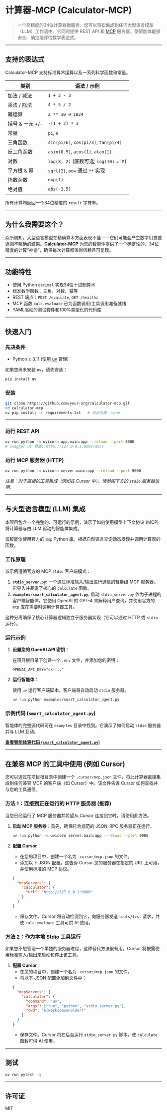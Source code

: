 # 计算器-MCP (Calculator-MCP)

> 一个高精度的34位计算器微服务，您可以轻松集成到任何大型语言模型（LLM）工作流中。它同时提供 REST API 和 [MCP](https://github.com/cascade-ai/mcp) 服务器，使智能体能够安全、确定地评估数学表达式。

---
## 支持的表达式

Calculator-MCP 支持标准算术运算以及一系列科学函数和常量。

| 类别 | 语法 / 示例 |
|----------|-----------------|
| 加法 / 减法 | `1 + 2 - 3` |
| 乘法 / 除法 | `4 * 5 / 2` |
| 幂运算 | `2 ** 10` → `1024` |
| 括号 & 一元 +/- | `-(1 + 2) * 3` |
| 常量 | `pi`, `e` |
| 三角函数 | `sin(pi/6)`, `cos(pi/3)`, `tan(pi/4)` |
| 反三角函数 | `asin(0.5)`, `acos(1)`, `atan(1)` |
| 对数 | `log(8, 2)` (底数可选; `log(10)` = ln) |
| 平方根 & 幂 | `sqrt(2)`, `pow` 通过 `**` 实现 |
| 指数函数 | `exp(1)` |
| 绝对值 | `abs(-3.5)` |

所有计算均返回一个34位精度的 `result` 字符串。

---
## 为什么我需要这个？

众所周知，大型语言模型在精确算术方面表现不佳——它们可能会产生数字幻觉或返回不精确的结果。**Calculator-MCP** 为您的智能体提供了一个确定性的、34位精度的计算“神谕”，确保每次计算都值得信赖且可复现。

---
## 功能特性
- 使用 Python `decimal` 实现34位十进制算术
- 标准数学函数：三角、对数、幂等
- REST 端点：`POST /evaluate`, `GET /healthz`
- MCP 函数 `calc.evaluate` 已为函数调用/工具调用准备就绪
- YAML驱动的测试套件和100%类型化的代码库

---
## 快速入门

### 先决条件
* Python ≥ 3.11 (使用 [uv](https://github.com/astral-sh/uv) 管理)

如果您尚未安装 `uv`，请先安装：
```bash
pip install uv
```

### 安装
```bash
git clone https://github.com/your-org/calculator-mcp.git
cd calculator-mcp
uv pip install -r requirements.txt   # 自动创建 .venv
```

---
### 运行 REST API
```bash
uv run python -m uvicorn app.main:app --reload --port 8000
# Swagger UI 界面: http://127.0.0.1:8000/docs
```

### 运行 MCP 服务器 (HTTP)
```bash
uv run python -m uvicorn server.main:app --reload --port 9000
```
*注意：对于直接的工具集成（例如在 Cursor 中），请参阅下方的 `stdio` 服务器说明。*

---
## 与大型语言模型 (LLM) 集成

本项目包含一个完整的、可运行的示例，演示了如何使用模型上下文协议 (MCP) 将计算器与由 LLM 驱动的智能体集成。

该智能体使用官方的 `mcp` Python 库，根据自然语言查询动态发现并调用计算器的函数。

### 工作原理

该示例遵循官方的 MCP `stdio` 客户端模式：

1.  **`stdio_server.py`**: 一个通过标准输入/输出进行通信的轻量级 MCP 服务器。它导入并暴露了核心的 `calculate` 函数。
2.  **`examples/smart_calculator_agent.py`**: 启动 `stdio_server.py` 作为子进程的客户端智能体。它使用 OpenAI 的 GPT-4 来解释用户查询，并使用官方的 `mcp` 库在需要时调用计算器工具。

这种分离确保了核心计算器逻辑独立于服务器实现（它可以通过 HTTP 或 `stdio` 运行）。

### 运行示例

1.  **设置您的 OpenAI API 密钥**：

    在项目根目录下创建一个 `.env` 文件，并添加您的密钥：

    ```
    OPENAI_API_KEY="sk-..."
    ```

2.  **运行智能体**：

    使用 `uv` 运行客户端脚本。客户端将自动启动 `stdio` 服务器。

    ```bash
    uv run python examples/smart_calculator_agent.py
    ```

### 示例代码 (`smart_calculator_agent.py`)

智能体的完整源代码可在 `examples` 目录中找到。它演示了如何启动 `stdio` 服务器并与 LLM 互动。

[**查看智能体源代码 (`smart_calculator_agent.py`)**](./examples/smart_calculator_agent.py)

---

## 在兼容 MCP 的工具中使用 (例如 Cursor)

您可以通过在项目根目录中创建一个 `.cursor/mcp.json` 文件，将此计算器直接集成到任何兼容 MCP 的客户端（如 Cursor）中。该文件告诉 Cursor 如何查找并与您的工具通信。

### 方法 1：连接到正在运行的 HTTP 服务器 (推荐)

当您已经运行了 MCP 服务器并希望从 Cursor 连接到它时，请使用此方法。

1.  **启动 MCP 服务器**：首先，确保符合规范的 JSON-RPC 服务器正在运行。
    ```bash
    uv run python -m uvicorn server.main:app --reload --port 9000
    ```

2.  **配置 Cursor**：
    *   在您的项目中，创建一个名为 `.cursor/mcp.json` 的文件。
    *   添加以下 JSON 配置。这告诉 Cursor 您的服务器在指定的 URL 上可用，并使用标准的 MCP 协议。
      ```json
      {
        "mcpServers": {
          "calculator": {
            "url": "http://127.0.0.1:9000"
          }
        }
      }
      ```
    *   保存文件。Cursor 将自动检测到它，向服务器发送 `tools/list` 请求，并使 `calc.evaluate` 工具可供 AI 使用。

### 方法 2：作为本地 Stdio 工具运行

如果您不想管理一个单独的服务器进程，这种替代方法很有用。Cursor 将按需使用标准输入/输出来启动和停止该工具。

1.  **配置 Cursor**：
    *   在您的项目中，创建一个名为 `.cursor/mcp.json` 的文件。
    *   将以下 JSON 配置添加到文件中：
      ```json
      {
        "mcpServers": {
          "calculator": {
            "command": "uv",
            "args": ["run", "python", "stdio_server.py"],
            "cwd": "${workspaceFolder}"
          }
        }
      }
      ```
    *   保存文件。Cursor 将在后台运行 `stdio_server.py` 脚本，使 `calculate` 函数可供 AI 使用。

---
## 测试
```bash
uv run pytest -q
```

---
## 许可证
MIT
